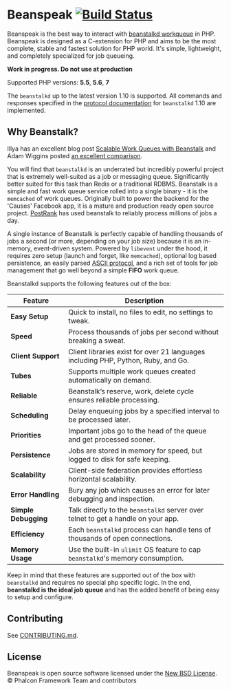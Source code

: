 # Beanspeak [![Build Status](https://travis-ci.org/phalcongelist/beanspeak.svg?branch=master)][0]

Beanspeak is the best way to interact with [beanstalkd workqueue][1] in PHP.
Beanspeak is designed as a C-extension for PHP and aims to be the most complete,
stable and fastest solution for PHP world. It's simple, lightweight, and
completely specialized for job queueing.

**Work in progress. Do not use at production**

Supported PHP versions: **5.5**, **5.6**, **7**

The `beanstalkd` up to the latest version 1.10 is supported.
All commands and responses specified in the [protocol documentation][2] for
`beanstalkd` 1.10 are implemented.

## Why Beanstalk?

Illya has an excellent blog post [Scalable Work Queues with Beanstalk](http://www.igvita.com/2010/05/20/scalable-work-queues-with-beanstalk/)
and Adam Wiggins posted [an excellent comparison](http://adam.heroku.com/past/2010/4/24/beanstalk_a_simple_and_fast_queueing_backend/).

You will find that `beanstalkd` is an underrated but incredibly powerful project
that is extremely well-suited as a job or messaging queue. Significantly better
suited for this task than Redis or a traditional RDBMS. Beanstalk is a simple
and fast work queue service rolled into a single binary - it is the `memcached`
of work queues. Originally built to power the backend for the 'Causes' Facebook app,
it is a mature and production ready open source project.
[PostRank](http://www.postrank.com/) has used beanstalk to reliably process millions
of jobs a day.

A single instance of Beanstalk is perfectly capable of handling thousands of jobs
a second (or more, depending on your job size) because it is an in-memory,
event-driven system. Powered by `libevent` under the hood, it requires zero setup
(launch and forget, like `memcached`), optional log based persistence, an easily
parsed [ASCII protocol](https://github.com/kr/beanstalkd/blob/master/doc/protocol.en-US.md),
and a rich set of tools for job management that go well beyond a simple **FIFO**
work queue.

Beanstalkd supports the following features out of the box:

| Feature | Description                     |
| ------- | ------------------------------- |
| **Easy Setup**       | Quick to install, no files to edit, no settings to tweak. |
| **Speed**            | Process thousands of jobs per second without breaking a sweat. |
| **Client Support**   | Client libraries exist for over 21 languages including PHP, Python, Ruby, and Go. |
| **Tubes**            | Supports multiple work queues created automatically on demand. |
| **Reliable**         | Beanstalk’s reserve, work, delete cycle ensures reliable processing. |
| **Scheduling**       | Delay enqueuing jobs by a specified interval to be processed later. |
| **Priorities**       | Important jobs go to the head of the queue and get processed sooner. |
| **Persistence**      | Jobs are stored in memory for speed, but logged to disk for safe keeping. |
| **Scalability**      | Client-side federation provides effortless horizontal scalability. |
| **Error Handling**   | Bury any job which causes an error for later debugging and inspection. |
| **Simple Debugging** | Talk directly to the `beanstalkd` server over telnet to get a handle on your app. |
| **Efficiency**       | Each `beanstalkd` process can handle tens of thousands of open connections. |
| **Memory Usage**     | Use the built-in `ulimit` OS feature to cap `beanstalkd`'s memory consumption. |

Keep in mind that these features are supported out of the box with `beanstalkd`
and requires no special php specific logic.
In the end, **beanstalkd is the ideal job queue** and has the added benefit of
being easy to setup and configure.

## Contributing

See [CONTRIBUTING.md](docs/CONTRIBUTING.md).

## License

Beanspeak is open source software licensed under the [New BSD License](docs/LICENSE.md).
© Phalcon Framework Team and contributors

[0]: https://travis-ci.org/phalcongelist/beanspeak
[1]: http://kr.github.io/beanstalkd/
[2]: https://github.com/kr/beanstalkd/blob/v1.10/doc/protocol.txt
